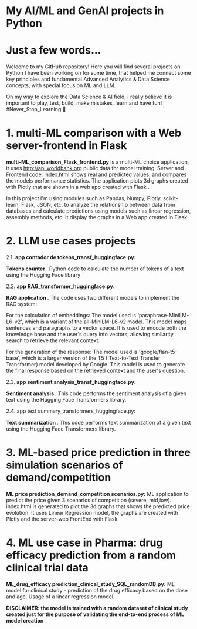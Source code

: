 # My AI/ML and GenAI projects in Python

# Just a few words... 
Welcome to my GitHub repository! Here you will find several projects on Python I have been working on for some time, that helped me connect some key principles and fundamental Advanced Analytics & Data Science concepts, with special focus on ML and LLM.  

On my way to explore the Data Science & AI field, I really believe it is important to play, test, build, make mistakes, learn and have fun! #Never_Stop_Learning 🚀

# 1. multi-ML comparison with a Web server-frontend in Flask

<b> multi-ML_comparison_Flask_frontend.py</b> is a multi-ML choice application, it uses  http://api.worldbank.org public data for model training. Server and Frontend code: index.html shows real and predicted values, and compares the models performance statistics. The application plots 3d graphs created with Plotly that are shown in a web app created with Flask .

In this project I'm using modules such as Pandas, Numpy, Plotly, scikit-learn, Flask, JSON, etc. to analyze the relationship between data from databases and calculate predictions using models such as linear regression, assembly methods, etc. It display the graphs in a Web app created in Flask.

# 2. LLM use cases projects

2.1. <b> app contador de tokens_transf_huggingface.py:</b> 

<b> Tokens counter </b>. Python code to  calculate the number of tokens of a text using the Hugging Face library

2.2. <b> app RAG_transformer_huggingface.py:</b>

<b> RAG application </b> . The code uses two different models to implement the RAG system:

For the calculation of embeddings: The model used is 'paraphrase-MiniLM-L6-v2', which is a variant of the all-MiniLM-L6-v2 model. This model maps sentences and paragraphs to a vector space. 
It is used to encode both the knowledge base and the user's query into vectors, allowing similarity search to retrieve the relevant context.

For the generation of the response: The model used is 'google/flan-t5-base', which is a larger version of the T5 (
Text-to-Text Transfer Transformer) model developed by Google. This model is used to generate the final response based on the retrieved context and the user's question.

2.3. <b>app sentiment analysis_transf_huggingface.py:</b>

 <b> Sentiment analysis </b>. This code performs the sentiment analysis of a given text using the Hugging Face Transformers library. 

2.4. </b>app text summary_transformers_huggingface.py:</b>

 <b> Text summarization </b>. This code performs text summarization of a given text using the Hugging Face Transformers library. 

# 3. ML-based price prediction in three simulation scenarios of demand/competition

<b>ML price prediction_demand_competition scenarios.py:</b> ML application to predict the price given 3 scenarios of competition (severe, mid,low). index.html is generated to plot the 3d graphs that shows the predicted price evolution.
It uses Linear Regression model, the graphs are created with Plotly and the server-web FrontEnd with Flask.

# 4. ML use case in Pharma: drug efficacy prediction from a random clinical trial data

<b>ML_drug_efficacy prediction_clinical_study_SQL_randomDB.py:</b> ML model for clinical study - prediction of the drug efficacy based on the dose and age. Usage of a linear regression model.

<b> DISCLAIMER: the model is trained with a random dataset of clinical study created just for the purpose of validating the end-to-end process of ML model creation </b>
